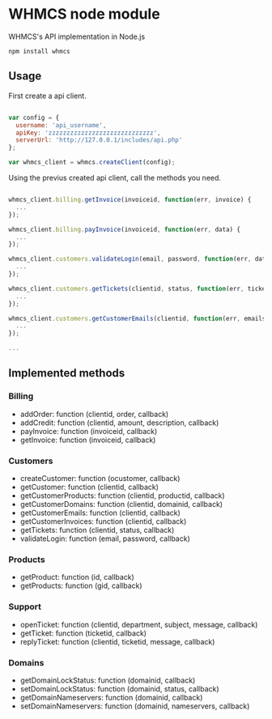 WHMCS node module
=========

WHMCS's API implementation in Node.js

```
npm install whmcs
```

## Usage

First create a api client.

```javascript

var config = {
  username: 'api_username',
  apiKey: 'zzzzzzzzzzzzzzzzzzzzzzzzzzzzz',
  serverUrl: 'http://127.0.0.1/includes/api.php'
};

var whmcs_client = whmcs.createClient(config);
```

Using the previus created api client, call the methods you need.


```javascript

whmcs_client.billing.getInvoice(invoiceid, function(err, invoice) {
  ...
});

whmcs_client.billing.payInvoice(invoiceid, function(err, data) {
  ...
});

whmcs_client.customers.validateLogin(email, password, function(err, data) {
  ...
});

whmcs_client.customers.getTickets(clientid, status, function(err, tickets) {
  ...
});

whmcs_client.customers.getCustomerEmails(clientid, function(err, emails) {
  ...
});

...

```

## Implemented methods

### Billing

- addOrder: function (clientid, order, callback)
- addCredit: function (clientid, amount, description, callback)
- payInvoice: function (invoiceid, callback)
- getInvoice: function (invoiceid, callback)

### Customers

- createCustomer: function (ocustomer, callback)
- getCustomer: function (clientid, callback)
- getCustomerProducts: function (clientid, productid, callback)
- getCustomerDomains: function (clientid, domainid, callback)
- getCustomerEmails: function (clientid, callback)
- getCustomerInvoices: function (clientid, callback)
- getTickets: function (clientid, status, callback)
- validateLogin: function (email, password, callback)

### Products

- getProduct: function (id, callback)
- getProducts: function (gid, callback)


### Support

- openTicket: function (clientid, department, subject, message, callback)
- getTicket: function (ticketid, callback)
- replyTicket: function (clientid, ticketid, message, callback)


### Domains

- getDomainLockStatus: function (domainid, callback)
- setDomainLockStatus: function (domainid, status, callback)
- getDomainNameservers: function (domainid, callback)
- setDomainNameservers: function (domainid, nameservers, callback)
